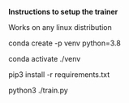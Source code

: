 **Instructions to setup the trainer**

Works on any linux distribution

conda create -p venv python=3.8

conda activate ./venv

pip3 install -r requirements.txt

python3 ./train.py
